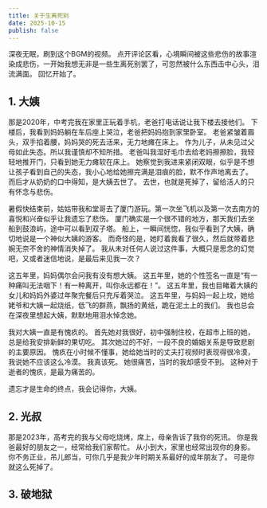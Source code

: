 ```yaml
---
title: 关于生离死别
date: 2025-10-15
publish: false
---
```


深夜无眠，刷到这个BGM的视频。
点开评论区看，心境瞬间被这些悲伤的故事渲染成悲伤，一开始我想无非是一些生离死别罢了，可忽然被什么东西击中心头，泪流满面。
回忆开始了。

## 1. 大姨

那是2020年，中考完我在家里正玩着手机，老爸打电话说让我下楼去接他们。
下楼后，我看到妈妈躺在车后座上哭泣，老爸把妈妈抱到家里卧室。
老爸紧皱着眉头，双手掐着腰，妈妈哭的死去活来，无力地瘫在床上。
作为儿子，从未见过父母如此失态。所以我谨慎却不知所措。
老爸叫我湿好毛巾去给老妈擦擦脸，我轻轻地推开门，只看到她无力瘫软在床上。
她察觉到我进来紧闭双眼，似乎是不想让孩子看到自己的失态，我小心地给她擦完满是泪痕的脸，默不作声地离去了。
而后才从奶奶的口中得知，是大姨去世了。
去世，也就是死掉了，留给活人的只有怀念与悲伤。

暑假快结束前，姑姑带我和堂哥去了厦门游玩。第一次坐飞机以及第一次去南方的喜悦和兴奋似乎让我遗忘了悲伤。
厦门确实是一个很不错的地方，那天我们去坐船到鼓浪屿，途中可以看到双子塔。
船上，一瞬间恍惚，我似乎看到了大姨，确切地说是一个神似大姨的游客。
而奇怪的是，她盯着我看了很久，然后就带着悲婉无奈不舍的神情消失掉了。
我从未对任何人说过这件事，大概只是思念的幻觉吧，又或者迷信地说，是最后来见我一次？

这五年里，妈妈偶尔会问我有没有想大姨。
这五年里，她的个性签名一直是“有一种痛叫无法咽下！有一种离开，叫你永远都在！”。
这五年里，我也目睹着大姨的女儿和妈妈外婆过年聚完餐后只充斥着哭泣。
这五年里，与妈妈一起上坟，她给姥爷和大姨一起烧纸，低飞的群燕，飘扬的黄纸，跪在泥土上的我们。
我也总会在深夜里想起大姨，默默地用泪水悼念她。


我对大姨一直是有愧疚的。
首先她对我很好，初中强制住校，在超市上班的她，总是给我安排新鲜的果切吃。
其次她过的不好，一段不良的婚姻关系是导致悲剧的主要原因。
愧疚在小时候不懂事，她给她当时的丈夫打视频时表现得很冷漠，我说她不应该这么冷漠。
我真该死。
她很痛苦，当时的我却感受不到。
这种对于逝者的愧疚，是最为痛苦的。

遗忘才是生命的终点，我会记得你，大姨。

## 2. 光叔

那是2023年，高考完的我与父母吃烧烤，席上，母亲告诉了我你的死讯。
你是我爸最好的朋友之一，经常给我们家帮忙。
从小到大，家里也经常出现你的身影。
你不务正业，吊儿郎当，可你几乎是我少年时期关系最好的成年朋友了。
可是你就这么死掉了。

## 3. 破地狱
